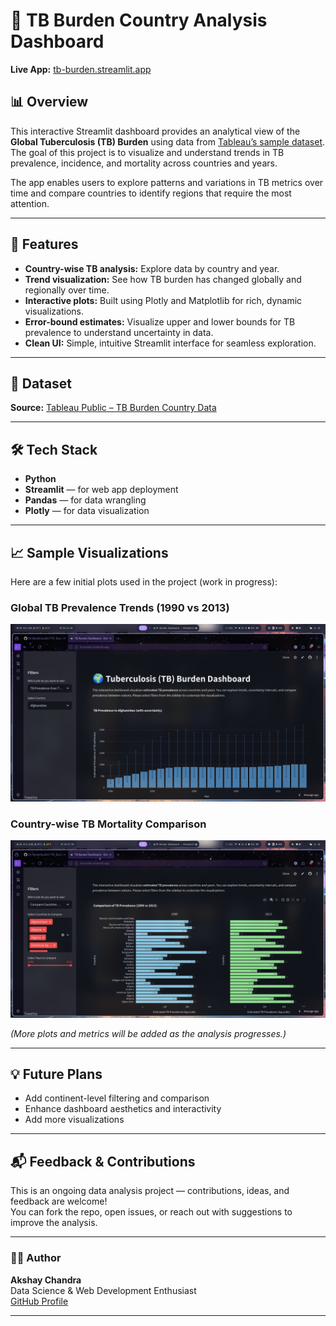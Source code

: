 # 🧬 TB Burden Country Analysis Dashboard

**Live App:** [tb-burden.streamlit.app](https://tb-burden.streamlit.app)

## 📊 Overview

This interactive Streamlit dashboard provides an analytical view of the **Global Tuberculosis (TB) Burden** using data from [Tableau’s sample dataset](https://public.tableau.com/app/sample-data/TB_Burden_Country.csv).  
The goal of this project is to visualize and understand trends in TB prevalence, incidence, and mortality across countries and years.

The app enables users to explore patterns and variations in TB metrics over time and compare countries to identify regions that require the most attention.

---

## 🚀 Features

- **Country-wise TB analysis:** Explore data by country and year.
- **Trend visualization:** See how TB burden has changed globally and regionally over time.
- **Interactive plots:** Built using Plotly and Matplotlib for rich, dynamic visualizations.
- **Error-bound estimates:** Visualize upper and lower bounds for TB prevalence to understand uncertainty in data.
- **Clean UI:** Simple, intuitive Streamlit interface for seamless exploration.

---

## 🧠 Dataset

**Source:** [Tableau Public – TB Burden Country Data](https://public.tableau.com/app/sample-data/TB_Burden_Country.csv)

---

## 🛠️ Tech Stack

- **Python**
- **Streamlit** — for web app deployment  
- **Pandas** — for data wrangling  
- **Plotly** — for data visualization  

---

## 📈 Sample Visualizations

Here are a few initial plots used in the project (work in progress):

### Global TB Prevalence Trends (1990 vs 2013)
![Global TB Prevalence Trends (1990 vs 2013)](/images/TB_Prevalence_in_Afghanistan.png)
### Country-wise TB Mortality Comparison
![Country-wise TB Mortality Comparison](/images/Comparison_of_TB_Prevalence_by_Country_(1990vs2013).png)

*(More plots and metrics will be added as the analysis progresses.)*

---

## 💡 Future Plans

- Add continent-level filtering and comparison
- Enhance dashboard aesthetics and interactivity 
- Add more visualizations 

---

## 📬 Feedback & Contributions

This is an ongoing data analysis project — contributions, ideas, and feedback are welcome!  
You can fork the repo, open issues, or reach out with suggestions to improve the analysis.

---

### 🧑‍💻 Author
**Akshay Chandra**  
Data Science & Web Development Enthusiast  
[GitHub Profile](https://github.com/MR-Mysterious001)

---